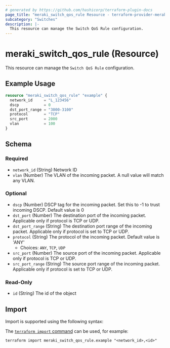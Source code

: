 ```yaml
---
# generated by https://github.com/hashicorp/terraform-plugin-docs
page_title: "meraki_switch_qos_rule Resource - terraform-provider-meraki"
subcategory: "Switches"
description: |-
  This resource can manage the Switch QoS Rule configuration.
---
```


# meraki_switch_qos_rule (Resource)

This resource can manage the `Switch QoS Rule` configuration.

## Example Usage

```terraform
resource "meraki_switch_qos_rule" "example" {
  network_id     = "L_123456"
  dscp           = 0
  dst_port_range = "3000-3100"
  protocol       = "TCP"
  src_port       = 2000
  vlan           = 100
}
```

<!-- schema generated by tfplugindocs -->
## Schema

### Required

- `network_id` (String) Network ID
- `vlan` (Number) The VLAN of the incoming packet. A null value will match any VLAN.

### Optional

- `dscp` (Number) DSCP tag for the incoming packet. Set this to -1 to trust incoming DSCP. Default value is 0
- `dst_port` (Number) The destination port of the incoming packet. Applicable only if protocol is TCP or UDP.
- `dst_port_range` (String) The destination port range of the incoming packet. Applicable only if protocol is set to TCP or UDP.
- `protocol` (String) The protocol of the incoming packet. Default value is 'ANY'
  - Choices: `ANY`, `TCP`, `UDP`
- `src_port` (Number) The source port of the incoming packet. Applicable only if protocol is TCP or UDP.
- `src_port_range` (String) The source port range of the incoming packet. Applicable only if protocol is set to TCP or UDP.

### Read-Only

- `id` (String) The id of the object

## Import

Import is supported using the following syntax:

The [`terraform import` command](https://developer.hashicorp.com/terraform/cli/commands/import) can be used, for example:

```shell
terraform import meraki_switch_qos_rule.example "<network_id>,<id>"
```
